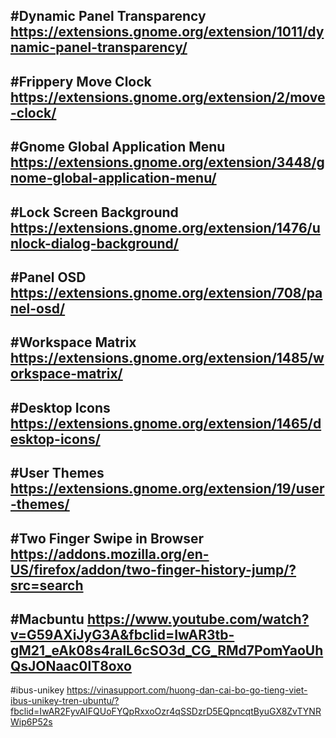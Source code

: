 #Dynamic Panel Transparency
<https://extensions.gnome.org/extension/1011/dynamic-panel-transparency/>
---
#Frippery Move Clock
<https://extensions.gnome.org/extension/2/move-clock/>
---
#Gnome Global Application Menu
<https://extensions.gnome.org/extension/3448/gnome-global-application-menu/>
---
#Lock Screen Background
<https://extensions.gnome.org/extension/1476/unlock-dialog-background/>
---
#Panel OSD
<https://extensions.gnome.org/extension/708/panel-osd/>
---
#Workspace Matrix
<https://extensions.gnome.org/extension/1485/workspace-matrix/>
---
#Desktop Icons
<https://extensions.gnome.org/extension/1465/desktop-icons/>
---
#User Themes
<https://extensions.gnome.org/extension/19/user-themes/>
---
#Two Finger Swipe in Browser
<https://addons.mozilla.org/en-US/firefox/addon/two-finger-history-jump/?src=search>
---
#Macbuntu
<https://www.youtube.com/watch?v=G59AXiJyG3A&fbclid=IwAR3tb-gM21_eAk08s4ralL6cSO3d_CG_RMd7PomYaoUhQsJONaac0lT8oxo>
---
#ibus-unikey
<https://vinasupport.com/huong-dan-cai-bo-go-tieng-viet-ibus-unikey-tren-ubuntu/?fbclid=IwAR2FyvAIFQUoFYQpRxxoOzr4qSSDzrD5EQpncqtByuGX8ZvTYNRWip6P52s>
